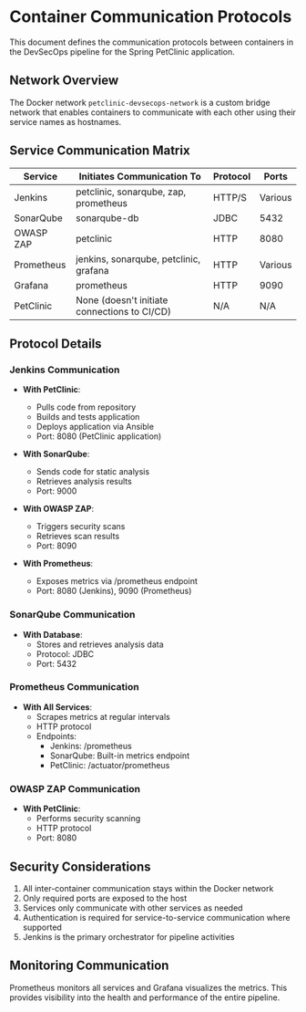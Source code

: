 # Container Communication Protocols

This document defines the communication protocols between containers in the DevSecOps pipeline for the Spring PetClinic application.

## Network Overview

The Docker network `petclinic-devsecops-network` is a custom bridge network that enables containers to communicate with each other using their service names as hostnames.

## Service Communication Matrix

| Service     | Initiates Communication To                      | Protocol | Ports       |
|-------------|------------------------------------------------|----------|-------------|
| Jenkins     | petclinic, sonarqube, zap, prometheus          | HTTP/S   | Various     |
| SonarQube   | sonarqube-db                                   | JDBC     | 5432        |
| OWASP ZAP   | petclinic                                      | HTTP     | 8080        |
| Prometheus  | jenkins, sonarqube, petclinic, grafana         | HTTP     | Various     |
| Grafana     | prometheus                                     | HTTP     | 9090        |
| PetClinic   | None (doesn't initiate connections to CI/CD)   | N/A      | N/A         |

## Protocol Details

### Jenkins Communication

- **With PetClinic**: 
  - Pulls code from repository
  - Builds and tests application
  - Deploys application via Ansible
  - Port: 8080 (PetClinic application)

- **With SonarQube**:
  - Sends code for static analysis
  - Retrieves analysis results
  - Port: 9000

- **With OWASP ZAP**:
  - Triggers security scans
  - Retrieves scan results
  - Port: 8090

- **With Prometheus**:
  - Exposes metrics via /prometheus endpoint
  - Port: 8080 (Jenkins), 9090 (Prometheus)

### SonarQube Communication

- **With Database**:
  - Stores and retrieves analysis data
  - Protocol: JDBC
  - Port: 5432

### Prometheus Communication

- **With All Services**:
  - Scrapes metrics at regular intervals
  - HTTP protocol
  - Endpoints: 
    - Jenkins: /prometheus
    - SonarQube: Built-in metrics endpoint
    - PetClinic: /actuator/prometheus

### OWASP ZAP Communication

- **With PetClinic**:
  - Performs security scanning
  - HTTP protocol
  - Port: 8080

## Security Considerations

1. All inter-container communication stays within the Docker network
2. Only required ports are exposed to the host
3. Services only communicate with other services as needed
4. Authentication is required for service-to-service communication where supported
5. Jenkins is the primary orchestrator for pipeline activities

## Monitoring Communication

Prometheus monitors all services and Grafana visualizes the metrics. This provides visibility into the health and performance of the entire pipeline.